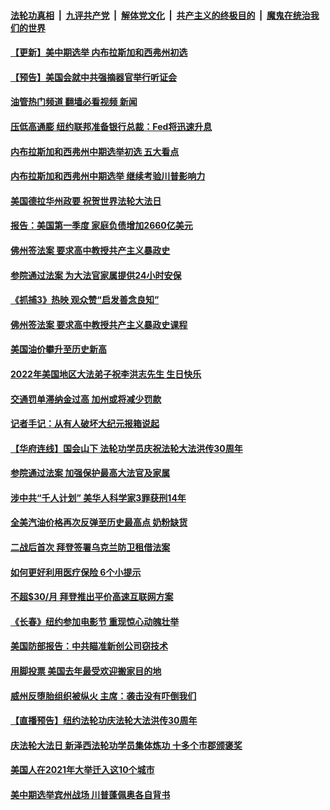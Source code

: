 ####  [法轮功真相](../../../../basic/blob/master/README.md?t=05111901) &nbsp;|&nbsp; [九评共产党](../../../../9ping.md/blob/master/README.md?t=05111901) &nbsp;|&nbsp; [解体党文化](../../../../jtdwh.md/blob/master/README.md?t=05111901)  &nbsp;|&nbsp; [共产主义的终极目的](../../../../gczydzjmd.md/blob/master/README.md?t=05111901) &nbsp;|&nbsp; [魔鬼在统治我们的世界](../../../../mgztzwmdsj.md/blob/master/README.md?t=05111901) 

#### [【更新】美中期选举 内布拉斯加和西弗州初选](../pages/prog203/a103423504.md?t=05111901) 

#### [【预告】美国会就中共强摘器官举行听证会](../pages/prog203/a103423615.md?t=05111901) 

#### [油管热门频道 翻墙必看视频 新闻](http://45.76.130.85:81/youtube.html?05111901)

#### [压低高通膨 纽约联邦准备银行总裁：Fed将迅速升息](../pages/prog203/a103423578.md?t=05111901) 

#### [内布拉斯加和西弗州中期选举初选 五大看点](../pages/prog203/a103423511.md?t=05111901) 

#### [内布拉斯加和西弗州中期选举 继续考验川普影响力](../pages/prog203/a103423424.md?t=05111901) 

#### [美国德拉华州政要 祝贺世界法轮大法日](../pages/prog203/a103423428.md?t=05111901) 

#### [报告：美国第一季度 家庭负债增加2660亿美元](../pages/prog203/a103423433.md?t=05111901) 

#### [佛州签法案 要求高中教授共产主义暴政史](../pages/prog203/a103423327.md?t=05111901) 

#### [参院通过法案 为大法官家属提供24小时安保](../pages/prog203/a103423207.md?t=05111901) 

#### [《抓捕3》热映  观众赞“启发善念良知”](../pages/prog203/a103423145.md?t=05111901) 

#### [佛州签法案 要求高中教授共产主义暴政史课程](../pages/prog203/a103423101.md?t=05111901) 

#### [美国油价攀升至历史新高](../pages/prog203/a103423088.md?t=05111901) 

#### [2022年美国地区大法弟子祝李洪志先生 生日快乐](../pages/prog203/a103423078.md?t=05111901) 

#### [交通罚单滞纳金过高 加州或将减少罚款](../pages/prog203/a103423068.md?t=05111901) 

#### [记者手记：从有人破坏大纪元报箱说起](../pages/prog203/a103422996.md?t=05111901) 

#### [【华府连线】国会山下 法轮功学员庆祝法轮大法洪传30周年](../pages/prog203/a103422778.md?t=05111901) 

#### [参院通过法案 加强保护最高大法官及家属](../pages/prog203/a103422843.md?t=05111901) 

#### [涉中共“千人计划” 美华人科学家3罪获刑14年](../pages/prog203/a103422655.md?t=05111901) 

#### [全美汽油价格再次反弹至历史最高点 奶粉缺货](../pages/prog203/a103422325.md?t=05111901) 

#### [二战后首次 拜登签署乌克兰防卫租借法案](../pages/prog203/a103422323.md?t=05111901) 

#### [如何更好利用医疗保险 6个小提示](../pages/prog203/a103422335.md?t=05111901) 

#### [不超$30/月 拜登推出平价高速互联网方案](../pages/prog203/a103422298.md?t=05111901) 

#### [《长春》纽约参加电影节 重现惊心动魄壮举](../pages/prog203/a103422292.md?t=05111901) 

#### [美国防部报告：中共瞄准新创公司窃技术](../pages/prog203/a103422246.md?t=05111901) 

#### [用脚投票 美国去年最受欢迎搬家目的地](../pages/prog203/a103422244.md?t=05111901) 

#### [威州反堕胎组织被纵火 主席：袭击没有吓倒我们](../pages/prog203/a103422192.md?t=05111901) 

#### [【直播预告】纽约法轮功庆法轮大法洪传30周年](../pages/prog203/a103421979.md?t=05111901) 

#### [庆法轮大法日 新泽西法轮功学员集体炼功 十多个市郡颁褒奖](../pages/prog203/a103421962.md?t=05111901) 

#### [美国人在2021年大举迁入这10个城市](../pages/prog203/a103421904.md?t=05111901) 

#### [美中期选举宾州战场 川普蓬佩奥各自背书](../pages/prog203/a103421345.md?t=05111901) 

<img src='http://gfw-breaker.win/goodnews/indexes/prog203.md' width='0px' height='0px'/>
